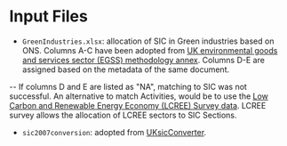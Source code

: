 
# Input Files

- `GreenIndustries.xlsx`: allocation of SIC in Green industries based on ONS. Columns A-C have been adopted from [UK environmental goods and services sector (EGSS) methodology annex](https://www.ons.gov.uk/economy/environmentalaccounts/datasets/ukenvironmentalgoodsandservicessectoregssmethodologyannex). Columns D-E are assigned based on the metadata of the same document.

-- If columns D and E are listed as "NA", matching to SIC was not successful. An alternative to match Activities, would be to use the [Low Carbon and Renewable
Energy Economy (LCREE) Survey data](https://beta.ukdataservice.ac.uk/datacatalogue/studies/study?id=8206). LCREE survey allows the allocation of LCREE sectors to SIC Sections.

- `sic2007conversion`: adopted from [UKsicConverter](https://github.com/ygalanak/UKsicConverter).
